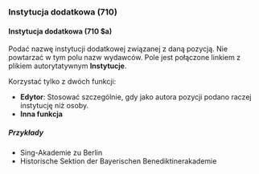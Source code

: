 ### Instytucja dodatkowa (710)

#### Instytucja dodatkowa (710 $a)
Podać nazwę instytucji dodatkowej związanej z daną pozycją. Nie powtarzać w tym polu nazw wydawców. Pole jest połączone linkiem z plikiem autorytatywnym  **Instytucje**.

Korzystać tylko z dwóch funkcji:
- **Edytor**: Stosować szczególnie, gdy jako autora pozycji podano raczej instytucję niż osoby.
- **Inna funkcja**  

##### Przykłady  
- Sing-Akademie zu Berlin   
- Historische Sektion der Bayerischen Benediktinerakademie
